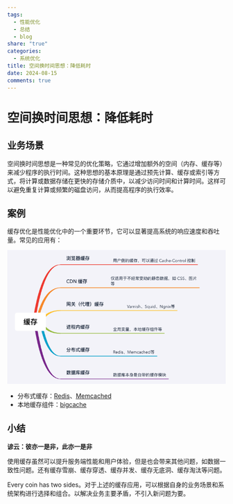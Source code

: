 ```yaml
---
tags:
  - 性能优化
  - 总结
  - blog
share: "true"
categories:
  - 系统优化
title: 空间换时间思想：降低耗时
date: 2024-08-15
comments: true
---
```


# 空间换时间思想：降低耗时

## 业务场景

空间换时间思想是一种常见的优化策略，它通过增加额外的空间（内存、缓存等）来减少程序的执行时间。这种思想的基本原理是通过预先计算、缓存或索引等方式，将计算或数据存储在更快的存储介质中，以减少访问时间和计算时间。这样可以避免重复计算或频繁的磁盘访问，从而提高程序的执行效率。

## 案例

缓存优化是性能优化中的一个重要环节，它可以显著提高系统的响应速度和吞吐量。常见的应用有：

![](assets/images/ae3a0d2ce326760218cb5e9c490aa333_MD5.png)

- 分布式缓存：[Redis](https://github.com/redis/redis)、[Memcached](https://github.com/memcached/memcached)
- 本地缓存组件：[bigcache](https://github.com/allegro/bigcache)

## 小结

**谚云：彼亦一是非，此亦一是非**

使用缓存虽然可以提升服务端性能和用户体验，但是也会带来其他问题，如数据一致性问题。还有缓存雪崩、缓存穿透、缓存并发、缓存无底洞、缓存淘汰等问题。

Every coin has two sides。对于上述的缓存应用，可以根据自身的业务场景和系统架构进行选择和组合。以解决业务主要矛盾，不引入新问题为要。
